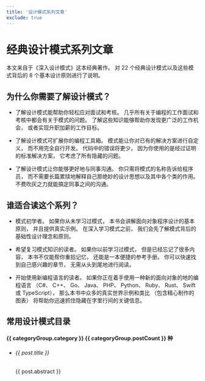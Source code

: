 ```yaml
---
title: '设计模式系列文章'
exclude: true
---
```


<script setup>
import { data } from '../../.vitepress/theme/pattern.data';
</script>
<style module>
.desc {
  font-size: 14px;
  padding: 10px 0;
}
</style>

# 经典设计模式系列文章

本文来自于《深入设计模式》这本经典著作。 对 22 个经典设计模式以及这些模式背后的 8 个基本设计原则进行了说明。

## 为什么你需要了解设计模式？

- 了解设计模式能帮助你轻松应对面试和考核。 几乎所有关于编程的工作面试和考核中都会有关于模式的问题。 了解这些知识能够帮助你发现更广泛的工作机会， 或者实现升职加薪的工作目标。

- 了解设计模式可扩展你的编程工具箱。 模式能让你对已有的解决方案进行自定义， 而不用完全自行开发。 代码中的错误将更少， 因为你使用的是经过证明的标准解决方案， 它考虑了所有隐藏的问题。

- 了解设计模式让你能够更好地与同事沟通。 你只需将模式的名称告诉给程序员， 而不需要长篇累牍地解释自己那绝妙的设计思想以及其中各个类的作用。 不费吹灰之力就能搞定同事之间的沟通。

## 谁适合读这个系列？

- 模式初学者。 如果你从未学习过模式， 本书会讲解面向对象程序设计的基本原则， 并且提供真实示例。 在深入学习模式之前， 我们会先了解模式背后的基础性设计理念和原则。

- 希望复习模式知识的读者。 如果你以前学习过模式， 但是已经忘记了很多内容， 本书不仅能帮你重拾记忆， 还能是一本便捷的参考手册。 你可以快速找到自己感兴趣的章节， 无需从头到尾地进行阅读。

- 开始使用新编程语言的读者。 如果你正在着手使用一种新的面向对象的地的编程语言 （C#、 C++、 Go、 Java、 PHP、 Python、 Ruby、 Rust、 Swift 或 TypeScript）， 那么本书中众多的真实世界示例和类比 （包含精心制作的图表） 将帮助你迅速抓住隐藏在字里行间的关键信息。

## 常用设计模式目录

<div v-for="(categoryGroup, index) in data" :key="index">
  <h4>{{ categoryGroup.category }} {{ categoryGroup.postCount }} 种</h4>
  <ul v-for="(post, idx) in categoryGroup.data" :key="idx">
    <li>
      <h6><a :href="post.url">{{ post.title }}</a></h6>
    </li>
    <div :class="$style.desc">
      {{ post.abstract }}
    </div>
  </ul>
</div>




